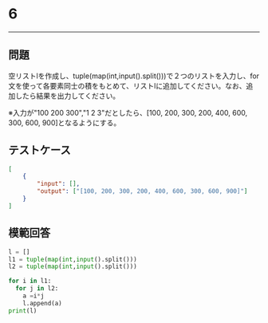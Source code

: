 # 6

---
## 問題

空リストlを作成し、tuple(map(int,input().split()))で２つのリストを入力し、for文を使って各要素同士の積をもとめて、リストlに追加してください。なお、追加したら結果を出力してください。

※入力が"100 200 300","1 2 3"だとしたら、[100, 200, 300, 200, 400, 600, 300, 600, 900]となるようにする。
## テストケース

```json
[
	{
		"input": [],
		"output": ["[100, 200, 300, 200, 400, 600, 300, 600, 900]"]
  	}
]
```

## 模範回答
```python
l = []
l1 = tuple(map(int,input().split()))
l2 = tuple(map(int,input().split()))

for i in l1:
  for j in l2:
    a =i*j
    l.append(a)
print(l)
```